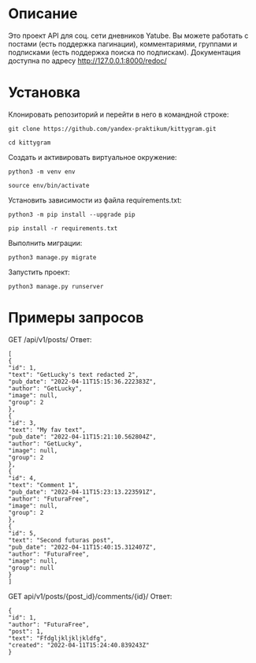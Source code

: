 # Описание

Это проект API для соц. сети дневников Yatube. Вы можете работать с постами (есть поддержка пагинации), комментариями, группами и подписками (есть поддержка поиска по подпискам). Документация доступна по адресу http://127.0.0.1:8000/redoc/

# Установка

Клонировать репозиторий и перейти в него в командной строке:

```
git clone https://github.com/yandex-praktikum/kittygram.git

```

```
cd kittygram

```

Cоздать и активировать виртуальное окружение:

```
python3 -m venv env

```

```
source env/bin/activate

```

Установить зависимости из файла requirements.txt:

```
python3 -m pip install --upgrade pip

```

```
pip install -r requirements.txt

```

Выполнить миграции:

```
python3 manage.py migrate

```

Запустить проект:

```
python3 manage.py runserver
```

# Примеры запросов

GET /api/v1/posts/
Ответ:
```
[
{
"id": 1,
"text": "GetLucky's text redacted 2",
"pub_date": "2022-04-11T15:15:36.222383Z",
"author": "GetLucky",
"image": null,
"group": 2
},
{
"id": 3,
"text": "My fav text",
"pub_date": "2022-04-11T15:21:10.562804Z",
"author": "GetLucky",
"image": null,
"group": 2
},
{
"id": 4,
"text": "Comment 1",
"pub_date": "2022-04-11T15:23:13.223591Z",
"author": "FuturaFree",
"image": null,
"group": 2
},
{
"id": 5,
"text": "Second futuras post",
"pub_date": "2022-04-11T15:40:15.312407Z",
"author": "FuturaFree",
"image": null,
"group": null
}
]
```

GET api/v1/posts/{post_id}/comments/{id}/
Ответ:
```
{
"id": 1,
"author": "FuturaFree",
"post": 1,
"text": "Ffdgljkljkljkldfg",
"created": "2022-04-11T15:24:40.839243Z"
}
```

